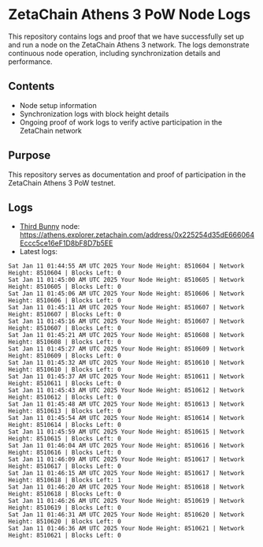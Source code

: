 # ZetaChain Athens 3 PoW Node Logs
This repository contains logs and proof that we have successfully set up and run a node on the ZetaChain Athens 3 network. The logs demonstrate continuous node operation, including synchronization details and performance.

## Contents
- Node setup information
- Synchronization logs with block height details
- Ongoing proof of work logs to verify active participation in the ZetaChain network

## Purpose
This repository serves as documentation and proof of participation in the ZetaChain Athens 3 PoW testnet.

## Logs

- [Third Bunny](https://thirdbunny.xyz/) node: https://athens.explorer.zetachain.com/address/0x225254d35dE666064Eccc5ce16eF1D8bF8D7b5EE
- Latest logs:
```
Sat Jan 11 01:44:55 AM UTC 2025 Your Node Height: 8510604 | Network Height: 8510604 | Blocks Left: 0
Sat Jan 11 01:45:00 AM UTC 2025 Your Node Height: 8510605 | Network Height: 8510605 | Blocks Left: 0
Sat Jan 11 01:45:06 AM UTC 2025 Your Node Height: 8510606 | Network Height: 8510606 | Blocks Left: 0
Sat Jan 11 01:45:11 AM UTC 2025 Your Node Height: 8510607 | Network Height: 8510607 | Blocks Left: 0
Sat Jan 11 01:45:16 AM UTC 2025 Your Node Height: 8510607 | Network Height: 8510607 | Blocks Left: 0
Sat Jan 11 01:45:21 AM UTC 2025 Your Node Height: 8510608 | Network Height: 8510608 | Blocks Left: 0
Sat Jan 11 01:45:27 AM UTC 2025 Your Node Height: 8510609 | Network Height: 8510609 | Blocks Left: 0
Sat Jan 11 01:45:32 AM UTC 2025 Your Node Height: 8510610 | Network Height: 8510610 | Blocks Left: 0
Sat Jan 11 01:45:37 AM UTC 2025 Your Node Height: 8510611 | Network Height: 8510611 | Blocks Left: 0
Sat Jan 11 01:45:43 AM UTC 2025 Your Node Height: 8510612 | Network Height: 8510612 | Blocks Left: 0
Sat Jan 11 01:45:48 AM UTC 2025 Your Node Height: 8510613 | Network Height: 8510613 | Blocks Left: 0
Sat Jan 11 01:45:54 AM UTC 2025 Your Node Height: 8510614 | Network Height: 8510614 | Blocks Left: 0
Sat Jan 11 01:45:59 AM UTC 2025 Your Node Height: 8510615 | Network Height: 8510615 | Blocks Left: 0
Sat Jan 11 01:46:04 AM UTC 2025 Your Node Height: 8510616 | Network Height: 8510616 | Blocks Left: 0
Sat Jan 11 01:46:09 AM UTC 2025 Your Node Height: 8510617 | Network Height: 8510617 | Blocks Left: 0
Sat Jan 11 01:46:15 AM UTC 2025 Your Node Height: 8510617 | Network Height: 8510618 | Blocks Left: 1
Sat Jan 11 01:46:20 AM UTC 2025 Your Node Height: 8510618 | Network Height: 8510618 | Blocks Left: 0
Sat Jan 11 01:46:26 AM UTC 2025 Your Node Height: 8510619 | Network Height: 8510619 | Blocks Left: 0
Sat Jan 11 01:46:31 AM UTC 2025 Your Node Height: 8510620 | Network Height: 8510620 | Blocks Left: 0
Sat Jan 11 01:46:36 AM UTC 2025 Your Node Height: 8510621 | Network Height: 8510621 | Blocks Left: 0
```
